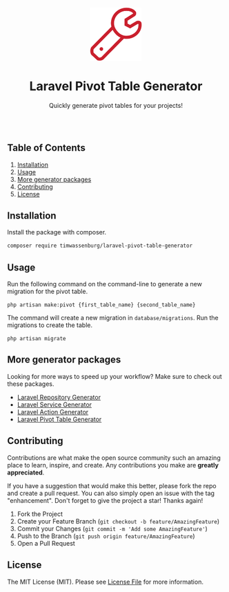 <br />
<div align="center">
  <a href="https://github.com/timwassenburg/laravel-pivot-table-generator">
    <img src="img/wrench.png" alt="Logo" width=120>
  </a>

<h1 align="center">Laravel Pivot Table Generator</h1>

  <p align="center">
    Quickly generate pivot tables for your projects!
  </p>
<br><br>
</div>

## Table of Contents
  <ol>
    <li><a href="#installation">Installation</a></li>
    <li>
      <a href="#usage">Usage</a>
    </li>
    <li><a href="#more-generator-packages">More generator packages</a></li>
    <li><a href="#contributing">Contributing</a></li>
    <li><a href="#license">License</a></li>
  </ol>

## Installation
Install the package with composer.
```bash
composer require timwassenburg/laravel-pivot-table-generator
```

## Usage
Run the following command on the command-line to generate a new migration for the pivot table.
```
php artisan make:pivot {first_table_name} {second_table_name}
```

The command will create a new migration in ```database/migrations```. Run the migrations to create the table.
```
php artisan migrate
```

## More generator packages
Looking for more ways to speed up your workflow? Make sure to check out these packages.

- [Laravel Repository Generator](https://github.com/timwassenburg/laravel-repository-generator)
- [Laravel Service Generator](https://github.com/timwassenburg/laravel-service-generator)
- [Laravel Action Generator](https://github.com/timwassenburg/laravel-action-generator)
- [Laravel Pivot Table Generator](https://github.com/timwassenburg/laravel-pivot-table-generator)

## Contributing
Contributions are what make the open source community such an amazing place to learn, inspire, and create. Any contributions you make are **greatly appreciated**.

If you have a suggestion that would make this better, please fork the repo and create a pull request. You can also simply open an issue with the tag "enhancement".
Don't forget to give the project a star! Thanks again!

1. Fork the Project
2. Create your Feature Branch (`git checkout -b feature/AmazingFeature`)
3. Commit your Changes (`git commit -m 'Add some AmazingFeature'`)
4. Push to the Branch (`git push origin feature/AmazingFeature`)
5. Open a Pull Request

## License

The MIT License (MIT). Please see [License File](LICENSE.md) for more information.
